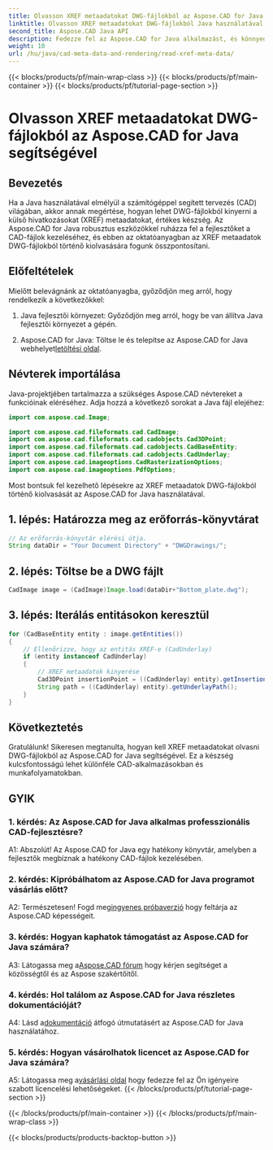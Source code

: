 ```yaml
---
title: Olvasson XREF metaadatokat DWG-fájlokból az Aspose.CAD for Java segítségével
linktitle: Olvasson XREF metaadatokat DWG-fájlokból Java használatával
second_title: Aspose.CAD Java API
description: Fedezze fel az Aspose.CAD for Java alkalmazást, és könnyedén olvassa el az XREF metaadatokat DWG-fájlokból. Fokozza fel CAD-fejlesztését ezzel a hatékony Java-könyvtárral.
weight: 10
url: /hu/java/cad-meta-data-and-rendering/read-xref-meta-data/
---
```


{{< blocks/products/pf/main-wrap-class >}}
{{< blocks/products/pf/main-container >}}
{{< blocks/products/pf/tutorial-page-section >}}

# Olvasson XREF metaadatokat DWG-fájlokból az Aspose.CAD for Java segítségével

## Bevezetés

Ha a Java használatával elmélyül a számítógéppel segített tervezés (CAD) világában, akkor annak megértése, hogyan lehet DWG-fájlokból kinyerni a külső hivatkozásokat (XREF) metaadatokat, értékes készség. Az Aspose.CAD for Java robusztus eszközökkel ruházza fel a fejlesztőket a CAD-fájlok kezeléséhez, és ebben az oktatóanyagban az XREF metaadatok DWG-fájlokból történő kiolvasására fogunk összpontosítani.

## Előfeltételek

Mielőtt belevágnánk az oktatóanyagba, győződjön meg arról, hogy rendelkezik a következőkkel:

1. Java fejlesztői környezet: Győződjön meg arról, hogy be van állítva Java fejlesztői környezet a gépén.

2.  Aspose.CAD for Java: Töltse le és telepítse az Aspose.CAD for Java webhelyet[letöltési oldal](https://releases.aspose.com/cad/java/).

## Névterek importálása

Java-projektjében tartalmazza a szükséges Aspose.CAD névtereket a funkcióinak eléréséhez. Adja hozzá a következő sorokat a Java fájl elejéhez:

```java
import com.aspose.cad.Image;

import com.aspose.cad.fileformats.cad.CadImage;
import com.aspose.cad.fileformats.cad.cadobjects.Cad3DPoint;
import com.aspose.cad.fileformats.cad.cadobjects.CadBaseEntity;
import com.aspose.cad.fileformats.cad.cadobjects.CadUnderlay;
import com.aspose.cad.imageoptions.CadRasterizationOptions;
import com.aspose.cad.imageoptions.PdfOptions;

```

Most bontsuk fel kezelhető lépésekre az XREF metaadatok DWG-fájlokból történő kiolvasását az Aspose.CAD for Java használatával.

## 1. lépés: Határozza meg az erőforrás-könyvtárat

```java
// Az erőforrás-könyvtár elérési útja.
String dataDir = "Your Document Directory" + "DWGDrawings/";
```

## 2. lépés: Töltse be a DWG fájlt

```java
CadImage image = (CadImage)Image.load(dataDir+"Bottom_plate.dwg");
```

## 3. lépés: Iterálás entitásokon keresztül

```java
for (CadBaseEntity entity : image.getEntities())
{
    // Ellenőrizze, hogy az entitás XREF-e (CadUnderlay)
    if (entity instanceof CadUnderlay)
    {
        // XREF metaadatok kinyerése
        Cad3DPoint insertionPoint = ((CadUnderlay) entity).getInsertionPoint();
        String path = ((CadUnderlay) entity).getUnderlayPath();
    }
}
```

## Következtetés

Gratulálunk! Sikeresen megtanulta, hogyan kell XREF metaadatokat olvasni DWG-fájlokból az Aspose.CAD for Java segítségével. Ez a készség kulcsfontosságú lehet különféle CAD-alkalmazásokban és munkafolyamatokban.

## GYIK

### 1. kérdés: Az Aspose.CAD for Java alkalmas professzionális CAD-fejlesztésre?

A1: Abszolút! Az Aspose.CAD for Java egy hatékony könyvtár, amelyben a fejlesztők megbíznak a hatékony CAD-fájlok kezelésében.

### 2. kérdés: Kipróbálhatom az Aspose.CAD for Java programot vásárlás előtt?

 A2: Természetesen! Fogd meg[ingyenes próbaverzió](https://releases.aspose.com/) hogy feltárja az Aspose.CAD képességeit.

### 3. kérdés: Hogyan kaphatok támogatást az Aspose.CAD for Java számára?

 A3: Látogassa meg a[Aspose.CAD fórum](https://forum.aspose.com/c/cad/19) hogy kérjen segítséget a közösségtől és az Aspose szakértőitől.

### 4. kérdés: Hol találom az Aspose.CAD for Java részletes dokumentációját?

 A4: Lásd a[dokumentáció](https://reference.aspose.com/cad/java/) átfogó útmutatásért az Aspose.CAD for Java használatához.

### 5. kérdés: Hogyan vásárolhatok licencet az Aspose.CAD for Java számára?

A5: Látogassa meg a[vásárlási oldal](https://purchase.aspose.com/buy) hogy fedezze fel az Ön igényeire szabott licencelési lehetőségeket.
{{< /blocks/products/pf/tutorial-page-section >}}

{{< /blocks/products/pf/main-container >}}
{{< /blocks/products/pf/main-wrap-class >}}

{{< blocks/products/products-backtop-button >}}
